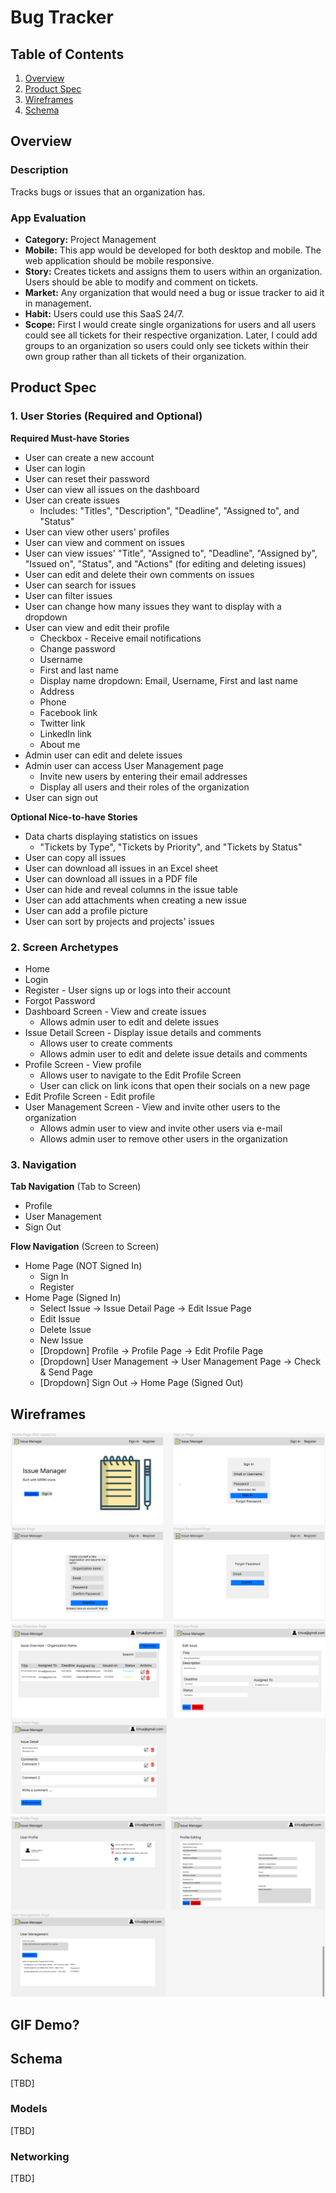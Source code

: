 # Bug Tracker

## Table of Contents
1. [Overview](#Overview)
1. [Product Spec](#Product-Spec)
1. [Wireframes](#Wireframes)
2. [Schema](#Schema)

## Overview
### Description
Tracks bugs or issues that an organization has. 

### App Evaluation

- **Category:** Project Management
- **Mobile:** This app would be developed for both desktop and mobile. The web application should be mobile responsive.
- **Story:** Creates tickets and assigns them to users within an organization. Users should be able to modify and comment on tickets.
- **Market:** Any organization that would need a bug or issue tracker to aid it in management.
- **Habit:** Users could use this SaaS 24/7.
- **Scope:** First I would create single organizations for users and all users could see all tickets for their respective organization. Later, I could add groups to an organization so users could only see tickets within their own group rather than all tickets of their organization.

## Product Spec

### 1. User Stories (Required and Optional)

**Required Must-have Stories**

* User can create a new account
* User can login
* User can reset their password
* User can view all issues on the dashboard
* User can create issues
  * Includes: "Titles", "Description", "Deadline", "Assigned to", and "Status"
* User can view other users' profiles
* User can view and comment on issues
* User can view issues' "Title", "Assigned to", "Deadline", "Assigned by", "Issued on", "Status", and "Actions" (for editing and deleting issues)
* User can edit and delete their own comments on issues
* User can search for issues
* User can filter issues
* User can change how many issues they want to display with a dropdown
* User can view and edit their profile
  * Checkbox - Receive email notifications
  * Change password
  * Username
  * First and last name
  * Display name dropdown: Email, Username, First and last name
  * Address
  * Phone
  * Facebook link
  * Twitter link
  * LinkedIn link
  * About me
* Admin user can edit and delete issues
* Admin user can access User Management page
  * Invite new users by entering their email addresses
  * Display all users and their roles of the organization
* User can sign out

**Optional Nice-to-have Stories**

* Data charts displaying statistics on issues
  * "Tickets by Type", "Tickets by Priority", and "Tickets by Status"
* User can copy all issues
* User can download all issues in an Excel sheet
* User can download all issues in a PDF file
* User can hide and reveal columns in the issue table
* User can add attachments when creating a new issue
* User can add a profile picture
* User can sort by projects and projects' issues

### 2. Screen Archetypes

* Home
* Login 
* Register - User signs up or logs into their account
* Forgot Password
* Dashboard Screen - View and create issues
  * Allows admin user to edit and delete issues
* Issue Detail Screen - Display issue details and comments
  * Allows user to create comments
  * Allows admin user to edit and delete issue details and comments
* Profile Screen - View profile
  * Allows user to navigate to the Edit Profile Screen
  * User can click on link icons that open their socials on a new page
* Edit Profile Screen - Edit profile
* User Management Screen - View and invite other users to the organization
  * Allows admin user to view and invite other users via e-mail
  * Allows admin user to remove other users in the organization 

### 3. Navigation

**Tab Navigation** (Tab to Screen)

* Profile
* User Management
* Sign Out

**Flow Navigation** (Screen to Screen)

* Home Page (NOT Signed In)
   * Sign In
   * Register
* Home Page (Signed In)
   * Select Issue -> Issue Detail Page -> Edit Issue Page
   * Edit Issue
   * Delete Issue
   * New Issue
   * [Dropdown] Profile -> Profile Page -> Edit Profile Page
   * [Dropdown] User Management -> User Management Page -> Check & Send Page
   * [Dropdown] Sign Out -> Home Page (Signed Out)

## Wireframes
<img src="wireframe-1.png">
<img src="wireframe-2.png">
<img src="wireframe-3.png">

## GIF Demo?

## Schema 
[TBD]
### Models
[TBD]
### Networking
[TBD]